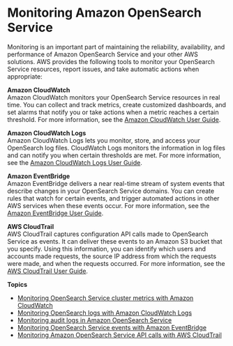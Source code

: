 # Monitoring Amazon OpenSearch Service<a name="monitoring"></a>

Monitoring is an important part of maintaining the reliability, availability, and performance of Amazon OpenSearch Service and your other AWS solutions\. AWS provides the following tools to monitor your OpenSearch Service resources, report issues, and take automatic actions when appropriate:

**Amazon CloudWatch**  
Amazon CloudWatch monitors your OpenSearch Service resources in real time\. You can collect and track metrics, create customized dashboards, and set alarms that notify you or take actions when a metric reaches a certain threshold\. For more information, see the [Amazon CloudWatch User Guide](https://docs.aws.amazon.com/AmazonCloudWatch/latest/monitoring/)\.

**Amazon CloudWatch Logs**  
Amazon CloudWatch Logs lets you monitor, store, and access your OpenSearch log files\. CloudWatch Logs monitors the information in log files and can notify you when certain thresholds are met\. For more information, see the [Amazon CloudWatch Logs User Guide](https://docs.aws.amazon.com/AmazonCloudWatch/latest/logs/)\.

**Amazon EventBridge**  
Amazon EventBridge delivers a near real\-time stream of system events that describe changes in your OpenSearch Service domains\. You can create rules that watch for certain events, and trigger automated actions in other AWS services when these events occur\. For more information, see the [Amazon EventBridge User Guide](https://docs.aws.amazon.com/eventbridge/latest/userguide/)\.

**AWS CloudTrail**  
AWS CloudTrail captures configuration API calls made to OpenSearch Service as events\. It can deliver these events to an Amazon S3 bucket that you specify\. Using this information, you can identify which users and accounts made requests, the source IP address from which the requests were made, and when the requests occurred\. For more information, see the [AWS CloudTrail User Guide](https://docs.aws.amazon.com/awscloudtrail/latest/userguide/)\.

**Topics**
+ [Monitoring OpenSearch Service cluster metrics with Amazon CloudWatch](managedomains-cloudwatchmetrics.md)
+ [Monitoring OpenSearch logs with Amazon CloudWatch Logs](createdomain-configure-slow-logs.md)
+ [Monitoring audit logs in Amazon OpenSearch Service](audit-logs.md)
+ [Monitoring OpenSearch Service events with Amazon EventBridge](monitoring-events.md)
+ [Monitoring Amazon OpenSearch Service API calls with AWS CloudTrail](managedomains-cloudtrailauditing.md)